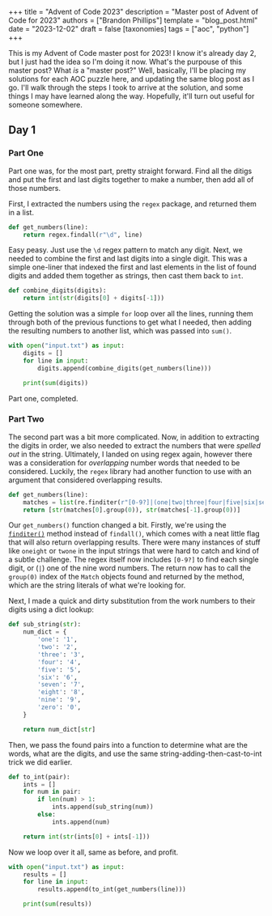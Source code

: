 +++
title = "Advent of Code 2023"
description = "Master post of Advent of Code for 2023"
authors = ["Brandon Phillips"]
template = "blog_post.html"
date = "2023-12-02"
draft = false
[taxonomies]
tags = ["aoc", "python"]
+++

This is my Advent of Code master post for 2023! I know it's already day 2, but I just had the idea so I'm doing it now. What's the purpouse of this master post? What *is* a "master post?" Well, basically, I'll be placing my solutions for each AOC puzzle here, and updating the same blog post as I go. I'll walk through the steps I took to arrive at the solution, and some things I may have learned along the way. Hopefully, it'll turn out useful for someone somewhere.
<!-- more -->

## Day 1
### Part One
Part one was, for the most part, pretty straight forward. Find all the ditigs and put the first and last digits together to make a number, then add all of those numbers.

First, I extracted the numbers using the `regex` package, and returned them in a list.
```python
def get_numbers(line):
    return regex.findall(r"\d", line)
```

Easy peasy. Just use the `\d` regex pattern to match any digit. Next, we needed to combine the first and last digits into a single digit. This was a simple one-liner that indexed the first and last elements in the list of found digits and added them together as strings, then cast them back to `int`.
```python
def combine_digits(digits):
    return int(str(digits[0] + digits[-1]))
```

Getting the solution was a simple `for` loop over all the lines, running them through both of the previous functions to get what I needed, then adding the resulting numbers to another list, which was passed into `sum()`.
```python
with open("input.txt") as input:
    digits = []
    for line in input:
        digits.append(combine_digits(get_numbers(line)))

    print(sum(digits))
```

Part one, completed.

### Part Two
The second part was a bit more complicated. Now, in addition to extracting the digits in order, we also needed to extract the numbers that were *spelled out* in the string. Ultimately, I landed on using regex again, however there was a consideration for *overlapping* number words that needed to be considered. Luckily, the `regex` library had another function to use with an argument that considered overlapping results.
```python
def get_numbers(line):
    matches = list(re.finditer(r"[0-9?]|(one|two|three|four|five|six|seven|eight|nine)", line, overlapped=True))
    return [str(matches[0].group(0)), str(matches[-1].group(0))]
```

Our `get_numbers()` function changed a bit. Firstly, we're using the [`finditer()`](https://docs.python.org/3/library/re.html#re.finditer) method instead of `findall()`, which comes with a neat little flag that will also return overlapping results. There were many instances of stuff like `oneight` or `twone` in the input strings that were hard to catch and kind of a subtle challenge. The regex itself now includes `[0-9?]` to find each single digit, or (`|`) one of the nine word numbers. The return now has to call the `group(0)` index of the `Match` objects found and returned by the method, which are the string literals of what we're looking for.

Next, I made a quick and dirty substitution from the work numbers to their digits using a dict lookup:
```python
def sub_string(str):
    num_dict = {
        'one': '1',
        'two': '2',
        'three': '3',
        'four': '4',
        'five': '5',
        'six': '6',
        'seven': '7',
        'eight': '8',
        'nine': '9',
        'zero': '0',
    }

    return num_dict[str]
```

Then, we pass the found pairs into a function to determine what are the words, what are the digits, and use the same string-adding-then-cast-to-int trick we did earlier.
```python
def to_int(pair):
    ints = []
    for num in pair:
        if len(num) > 1:
            ints.append(sub_string(num))
        else:
            ints.append(num)

    return int(str(ints[0] + ints[-1]))
```

Now we loop over it all, same as before, and profit.
```python
with open("input.txt") as input:
    results = []
    for line in input:
        results.append(to_int(get_numbers(line)))

    print(sum(results))
```
